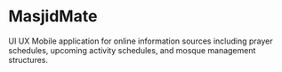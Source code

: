 # MasjidMate
UI UX Mobile application for online information sources including prayer schedules, upcoming activity schedules, and mosque management structures.
